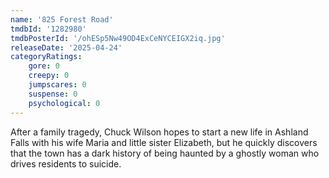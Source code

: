 ```yaml
---
name: '825 Forest Road'
tmdbId: '1282980'
tmdbPosterId: '/ohESp5Nw49OD4ExCeNYCEIGX2iq.jpg'
releaseDate: '2025-04-24'
categoryRatings:
    gore: 0
    creepy: 0
    jumpscares: 0
    suspense: 0
    psychological: 0
---
```

After a family tragedy, Chuck Wilson hopes to start a new life in Ashland Falls with his wife Maria and little sister Elizabeth, but he quickly discovers that the town has a dark history of being haunted by a ghostly woman who drives residents to suicide.

